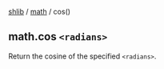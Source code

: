 [shlib][] / [math][] / cos()

## math.cos `<radians>`

Return the cosine of the specified `<radians>`.

[shlib]: http://github.com/major0/shlib "shlib"
[math]: __index__.md "math"
